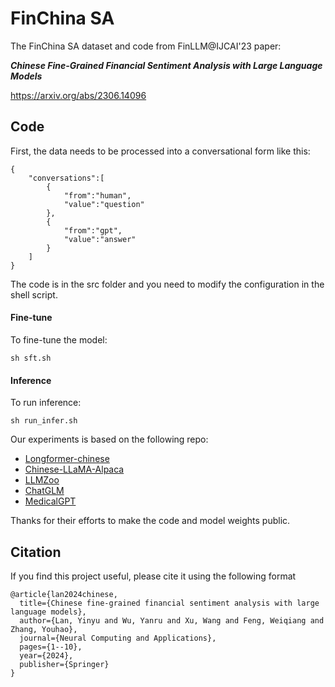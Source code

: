 # FinChina SA
The FinChina SA dataset and code from FinLLM@IJCAI'23 paper: 

**_Chinese Fine-Grained Financial Sentiment Analysis with Large Language Models_**

<https://arxiv.org/abs/2306.14096>


## Code
First, the data needs to be processed into a conversational form like this:
```
{
    "conversations":[
        {
            "from":"human",
            "value":"question"
        },
        {
            "from":"gpt",
            "value":"answer"
        }
    ]
}
```
The code is in the src folder and you need to modify the configuration in the shell script.

#### Fine-tune
To fine-tune the model:

```
sh sft.sh
```


#### Inference
To run inference:

```
sh run_infer.sh
```

Our experiments is based on the following repo:
- [Longformer-chinese](https://github.com/SCHENLIU/longformer-chinese)
- [Chinese-LLaMA-Alpaca](https://github.com/ymcui/Chinese-LLaMA-Alpaca)
- [LLMZoo](https://github.com/FreedomIntelligence/LLMZoo)
- [ChatGLM](https://github.com/THUDM/ChatGLM-6B)
- [MedicalGPT](https://github.com/shibing624/MedicalGPT)


Thanks for their efforts to make the code and model weights public.

## Citation
If you find this project useful, please cite it using the following format

```
@article{lan2024chinese,
  title={Chinese fine-grained financial sentiment analysis with large language models},
  author={Lan, Yinyu and Wu, Yanru and Xu, Wang and Feng, Weiqiang and Zhang, Youhao},
  journal={Neural Computing and Applications},
  pages={1--10},
  year={2024},
  publisher={Springer}
}
```





